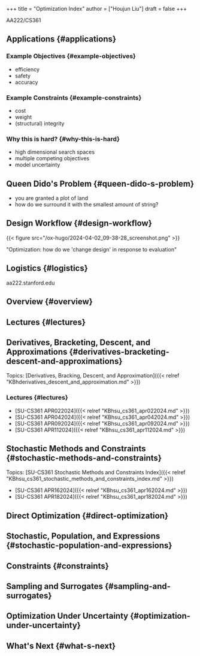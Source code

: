 +++
title = "Optimization Index"
author = ["Houjun Liu"]
draft = false
+++

AA222/CS361


## Applications {#applications}


### Example Objectives {#example-objectives}

-   efficiency
-   safety
-   accuracy


### Example Constraints {#example-constraints}

-   cost
-   weight
-   (structural) integrity


### Why this is hard? {#why-this-is-hard}

-   high dimensional search spaces
-   multiple competing objectives
-   model uncertainty


## Queen Dido's Problem {#queen-dido-s-problem}

-   you are granted a plot of land
-   how do we surround it with the smallest amount of string?


## Design Workflow {#design-workflow}

{{< figure src="/ox-hugo/2024-04-02_09-38-28_screenshot.png" >}}

"Optimization: how do we 'change design' in response to evaluation"


## Logistics {#logistics}

aa222.stanford.edu


## Overview {#overview}


## Lectures {#lectures}


## Derivatives, Bracketing, Descent, and Approximations {#derivatives-bracketing-descent-and-approximations}

Topics: [Derivatives, Bracking, Descent, and Approximation]({{< relref "KBhderivatives_descent_and_approximation.md" >}})


### Lectures {#lectures}

-   [SU-CS361 APR022024]({{< relref "KBhsu_cs361_apr022024.md" >}})
-   [SU-CS361 APR042024]({{< relref "KBhsu_cs361_apr042024.md" >}})
-   [SU-CS361 APR092024]({{< relref "KBhsu_cs361_apr092024.md" >}})
-   [SU-CS361 APR112024]({{< relref "KBhsu_cs361_apr112024.md" >}})


## Stochastic Methods and Constraints {#stochastic-methods-and-constraints}

Topics: [SU-CS361 Stochastic Methods and Constraints Index]({{< relref "KBhsu_cs361_stochastic_methods_and_constraints_index.md" >}})

-   [SU-CS361 APR162024]({{< relref "KBhsu_cs361_apr162024.md" >}})
-   [SU-CS361 APR182024]({{< relref "KBhsu_cs361_apr182024.md" >}})


## Direct Optimization {#direct-optimization}


## Stochastic, Population, and Expressions {#stochastic-population-and-expressions}


## Constraints {#constraints}


## Sampling and Surrogates {#sampling-and-surrogates}


## Optimization Under Uncertainty {#optimization-under-uncertainty}


## What's Next {#what-s-next}

